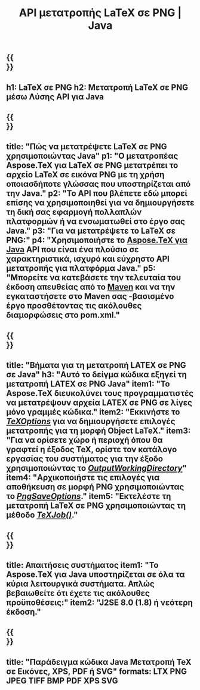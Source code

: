 ﻿---
translation: true
template: /_templates/_conversion-child-java.md
title: API μετατροπής LaTeX σε PNG | Java
description: Λειτουργία μετατροπής LaTeX σε PNG. Ενσωματώστε αυτήν τη βιβλιοθήκη Java εσωτερικής εγκατάστασης στο έργο σας ή χρησιμοποιήστε εφαρμογές πολλαπλών πλατφορμών για να μετατρέψετε το LaTeX σε PNG.
keywords: latex σε png api java, latex2png ενσωμάτωση
url: /java/conversion/latex-to-png/
family: tex
platformtag: java
feature: conversion
informat: LATEX
outformat: PNG
otherformats: BMP TIFF JPEG PDF
---

{{<section banner>}}
---
h1: LaTeX σε PNG
h2: Μετατροπή LaTeX σε PNG μέσω Λύσης API για Java
---

{{<section overview>}}
---
title: "Πώς να μετατρέψετε LaTeX σε PNG χρησιμοποιώντας Java"
p1: "Ο μετατροπέας Aspose.TeX για LaTeX σε PNG μετατρέπει το αρχείο LaTeX σε εικόνα PNG με τη χρήση οποιασδήποτε γλώσσας που υποστηρίζεται από την Java."
p2: "Το API που βλέπετε εδώ μπορεί επίσης να χρησιμοποιηθεί για να δημιουργήσετε τη δική σας εφαρμογή πολλαπλών πλατφορμών ή να ενσωματωθεί στο έργο σας Java."
p3: "Για να μετατρέψετε το LaTeX σε PNG:"
p4: "Χρησιμοποιήστε το [Aspose.TeX για Java](https://products.aspose.com/tex/java) API που είναι ένα πλούσιο σε χαρακτηριστικά, ισχυρό και εύχρηστο API μετατροπής για πλατφόρμα Java."
p5: "Μπορείτε να κατεβάσετε την τελευταία του έκδοση απευθείας από το [Maven](https://repository.aspose.com/webapp/#/artifacts/browse/tree/General/repo/com/aspose/aspose-tex) και να την εγκαταστήσετε στο Maven σας -βασισμένο έργο προσθέτοντας τις ακόλουθες διαμορφώσεις στο pom.xml."
---

{{<section feature1>}}
---
title: "Βήματα για τη μετατροπή LATEX σε PNG σε Java"
h3: "Αυτό το δείγμα κώδικα εξηγεί τη μετατροπή LATEX σε PNG Java"
item1: "Το Aspose.TeX διευκολύνει τους προγραμματιστές να μετατρέψουν αρχεία LATEX σε PNG σε λίγες μόνο γραμμές κώδικα."
item2: "Εκκινήστε το [*TeXOptions*](https://reference.aspose.com/tex/java/com.aspose.tex/TeXOptions) για να δημιουργήσετε επιλογές μετατροπής για τη μορφή Object LaTeX."
item3: "Για να ορίσετε χώρο ή περιοχή όπου θα γραφτεί η έξοδος TeX, ορίστε τον κατάλογο εργασίας του συστήματος για την έξοδο χρησιμοποιώντας το [*OutputWorkingDirectory*](https://reference.aspose.com/tex/java/com.aspose.tex/TeXOptions#getOutputWorkingDirectory--)"
item4: "Αρχικοποιήστε τις επιλογές για αποθήκευση σε μορφή PNG χρησιμοποιώντας το [*PngSaveOptions*](https://reference.aspose.com/tex/java/com.aspose.tex.rendering/PngSaveOptions)."
item5: "Εκτελέστε τη μετατροπή LaTeX σε PNG χρησιμοποιώντας τη μέθοδο [*TeXJob()*](https://reference.aspose.com/tex/java/com.aspose.tex/TeXJob)."
---

{{<section feature2>}}
---
title: Απαιτήσεις συστήματος
item1: "Το Aspose.TeX για Java υποστηρίζεται σε όλα τα κύρια λειτουργικά συστήματα. Απλώς βεβαιωθείτε ότι έχετε τις ακόλουθες προϋποθέσεις:"
item2: "J2SE 8.0 (1.8) ή νεότερη έκδοση."
---

{{<section widget>}}
---
title: "Παράδειγμα κώδικα Java Μετατροπή TeX σε Εικόνες, XPS, PDF ή SVG"
formats: LTX PNG JPEG TIFF BMP PDF XPS SVG
---